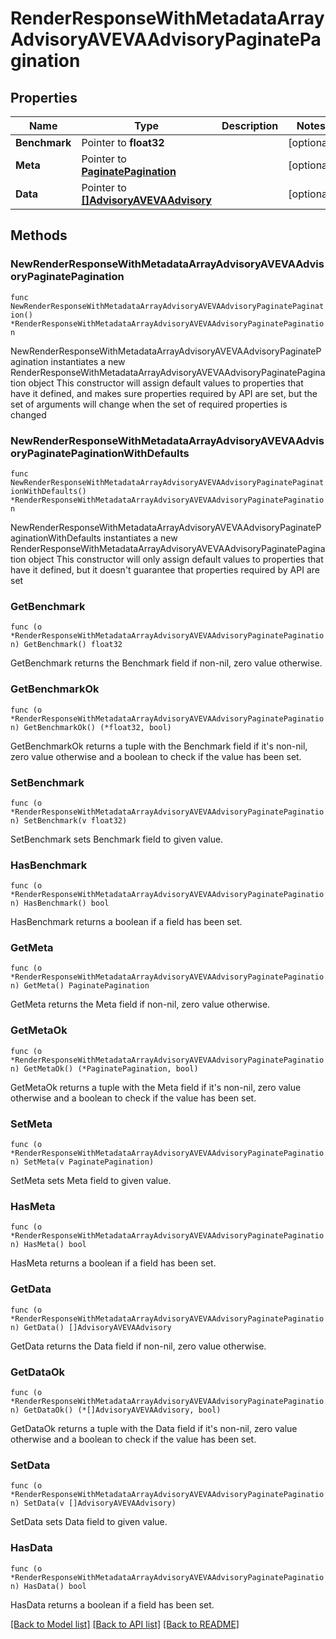 # RenderResponseWithMetadataArrayAdvisoryAVEVAAdvisoryPaginatePagination

## Properties

Name | Type | Description | Notes
------------ | ------------- | ------------- | -------------
**Benchmark** | Pointer to **float32** |  | [optional] 
**Meta** | Pointer to [**PaginatePagination**](PaginatePagination.md) |  | [optional] 
**Data** | Pointer to [**[]AdvisoryAVEVAAdvisory**](AdvisoryAVEVAAdvisory.md) |  | [optional] 

## Methods

### NewRenderResponseWithMetadataArrayAdvisoryAVEVAAdvisoryPaginatePagination

`func NewRenderResponseWithMetadataArrayAdvisoryAVEVAAdvisoryPaginatePagination() *RenderResponseWithMetadataArrayAdvisoryAVEVAAdvisoryPaginatePagination`

NewRenderResponseWithMetadataArrayAdvisoryAVEVAAdvisoryPaginatePagination instantiates a new RenderResponseWithMetadataArrayAdvisoryAVEVAAdvisoryPaginatePagination object
This constructor will assign default values to properties that have it defined,
and makes sure properties required by API are set, but the set of arguments
will change when the set of required properties is changed

### NewRenderResponseWithMetadataArrayAdvisoryAVEVAAdvisoryPaginatePaginationWithDefaults

`func NewRenderResponseWithMetadataArrayAdvisoryAVEVAAdvisoryPaginatePaginationWithDefaults() *RenderResponseWithMetadataArrayAdvisoryAVEVAAdvisoryPaginatePagination`

NewRenderResponseWithMetadataArrayAdvisoryAVEVAAdvisoryPaginatePaginationWithDefaults instantiates a new RenderResponseWithMetadataArrayAdvisoryAVEVAAdvisoryPaginatePagination object
This constructor will only assign default values to properties that have it defined,
but it doesn't guarantee that properties required by API are set

### GetBenchmark

`func (o *RenderResponseWithMetadataArrayAdvisoryAVEVAAdvisoryPaginatePagination) GetBenchmark() float32`

GetBenchmark returns the Benchmark field if non-nil, zero value otherwise.

### GetBenchmarkOk

`func (o *RenderResponseWithMetadataArrayAdvisoryAVEVAAdvisoryPaginatePagination) GetBenchmarkOk() (*float32, bool)`

GetBenchmarkOk returns a tuple with the Benchmark field if it's non-nil, zero value otherwise
and a boolean to check if the value has been set.

### SetBenchmark

`func (o *RenderResponseWithMetadataArrayAdvisoryAVEVAAdvisoryPaginatePagination) SetBenchmark(v float32)`

SetBenchmark sets Benchmark field to given value.

### HasBenchmark

`func (o *RenderResponseWithMetadataArrayAdvisoryAVEVAAdvisoryPaginatePagination) HasBenchmark() bool`

HasBenchmark returns a boolean if a field has been set.

### GetMeta

`func (o *RenderResponseWithMetadataArrayAdvisoryAVEVAAdvisoryPaginatePagination) GetMeta() PaginatePagination`

GetMeta returns the Meta field if non-nil, zero value otherwise.

### GetMetaOk

`func (o *RenderResponseWithMetadataArrayAdvisoryAVEVAAdvisoryPaginatePagination) GetMetaOk() (*PaginatePagination, bool)`

GetMetaOk returns a tuple with the Meta field if it's non-nil, zero value otherwise
and a boolean to check if the value has been set.

### SetMeta

`func (o *RenderResponseWithMetadataArrayAdvisoryAVEVAAdvisoryPaginatePagination) SetMeta(v PaginatePagination)`

SetMeta sets Meta field to given value.

### HasMeta

`func (o *RenderResponseWithMetadataArrayAdvisoryAVEVAAdvisoryPaginatePagination) HasMeta() bool`

HasMeta returns a boolean if a field has been set.

### GetData

`func (o *RenderResponseWithMetadataArrayAdvisoryAVEVAAdvisoryPaginatePagination) GetData() []AdvisoryAVEVAAdvisory`

GetData returns the Data field if non-nil, zero value otherwise.

### GetDataOk

`func (o *RenderResponseWithMetadataArrayAdvisoryAVEVAAdvisoryPaginatePagination) GetDataOk() (*[]AdvisoryAVEVAAdvisory, bool)`

GetDataOk returns a tuple with the Data field if it's non-nil, zero value otherwise
and a boolean to check if the value has been set.

### SetData

`func (o *RenderResponseWithMetadataArrayAdvisoryAVEVAAdvisoryPaginatePagination) SetData(v []AdvisoryAVEVAAdvisory)`

SetData sets Data field to given value.

### HasData

`func (o *RenderResponseWithMetadataArrayAdvisoryAVEVAAdvisoryPaginatePagination) HasData() bool`

HasData returns a boolean if a field has been set.


[[Back to Model list]](../README.md#documentation-for-models) [[Back to API list]](../README.md#documentation-for-api-endpoints) [[Back to README]](../README.md)


